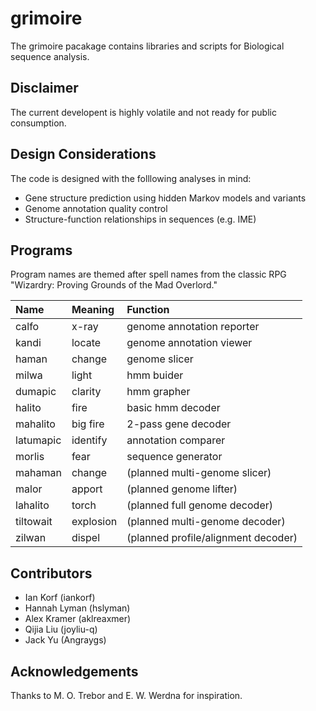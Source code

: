 grimoire
========

The grimoire pacakage contains libraries and scripts for Biological sequence analysis.

Disclaimer
----------

The current developent is highly volatile and not ready for public consumption.

Design Considerations
---------------------

The code is designed with the folllowing analyses in mind:

+ Gene structure prediction using hidden Markov models and variants
+ Genome annotation quality control
+ Structure-function relationships in sequences (e.g. IME)


Programs
--------

Program names are themed after spell names from the classic RPG
"Wizardry: Proving Grounds of the Mad Overlord."

| Name      | Meaning    | Function                               |
|:----------|:-----------|:---------------------------------------|
| calfo     | x-ray      | genome annotation reporter
| kandi     | locate     | genome annotation viewer
| haman     | change     | genome slicer
| milwa     | light      | hmm buider
| dumapic   | clarity    | hmm grapher 
| halito    | fire       | basic hmm decoder
| mahalito  | big fire   | 2-pass gene decoder
| latumapic | identify   | annotation comparer
| morlis    | fear       | sequence generator
| mahaman   | change     | (planned multi-genome slicer)
| malor     | apport     | (planned genome lifter)
| lahalito  | torch      | (planned full genome decoder)
| tiltowait | explosion  | (planned multi-genome decoder)
| zilwan    | dispel     | (planned profile/alignment decoder)


Contributors
------------

+ Ian Korf (iankorf)
+ Hannah Lyman (hslyman)
+ Alex Kramer (aklreaxmer)
+ Qijia Liu (joyliu-q)
+ Jack Yu (Angraygs)

Acknowledgements
----------------

Thanks to M. O. Trebor and E. W. Werdna for inspiration.


